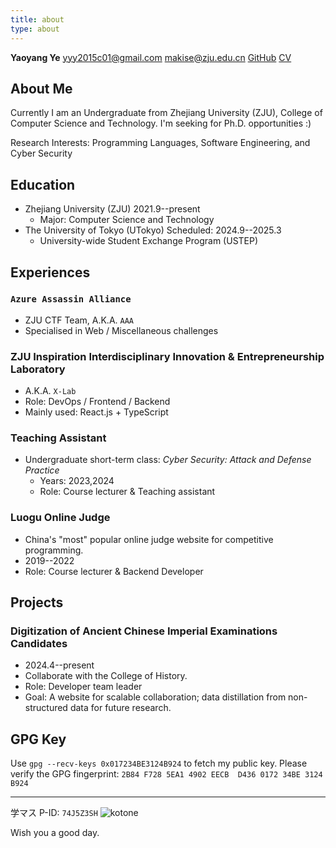 ```yaml
---
title: about
type: about
---
```


**Yaoyang Ye**
[yyy2015c01@gmail.com](mailto:yyy2015c01@gmail.com)
[makise@zju.edu.cn](mailto:makise@zju.edu.cn)
[GitHub](https://github.com/cubicYYY/)
[CV](https://latexonline.cc/compile?git=https://github.com/cubicYYY/resume&target=CV.tex&command=xelatex)

## About Me

Currently I am an Undergraduate from Zhejiang University (ZJU), College of Computer Science and Technology.
I'm seeking for Ph.D. opportunities :)

Research Interests: Programming Languages, Software Engineering, and Cyber Security

## Education

- Zhejiang University (ZJU)  2021.9--present
  - Major: Computer Science and Technology
- The University of Tokyo (UTokyo)  Scheduled: 2024.9--2025.3
  - University-wide Student Exchange Program (USTEP)

## Experiences

### `Azure Assassin Alliance`

- ZJU CTF Team, A.K.A. `AAA`
- Specialised in Web / Miscellaneous challenges

### ZJU Inspiration Interdisciplinary Innovation & Entrepreneurship Laboratory

- A.K.A. `X-Lab`
- Role: DevOps / Frontend / Backend
- Mainly used: React.js + TypeScript

### Teaching Assistant

- Undergraduate short-term class: *Cyber Security: Attack and Defense Practice*
  - Years: 2023,2024
  - Role: Course lecturer & Teaching assistant

### Luogu Online Judge

- China's "most" popular online judge website for competitive programming.
- 2019--2022
- Role: Course lecturer & Backend Developer

## Projects

### Digitization of Ancient Chinese Imperial Examinations Candidates

- 2024.4--present
- Collaborate with the College of History.
- Role: Developer team leader
- Goal: A website for scalable collaboration; data distillation from non-structured data for future research.

## GPG Key

Use `gpg --recv-keys 0x017234BE3124B924` to fetch my public key.
Please verify the GPG fingerprint: `2B84 F728 5EA1 4902 EECB  D436 0172 34BE 3124 B924`

---

学マス P-ID: `74J5Z3SH`
![kotone](kotone.jpg)

Wish you a good day.
